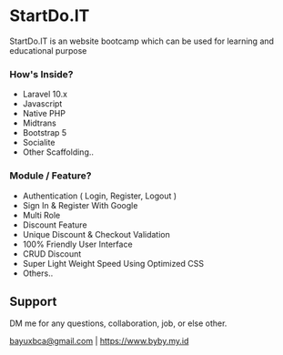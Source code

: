 # StartDo.IT

StartDo.IT is an website bootcamp which can be used for learning and educational purpose

### How's Inside?
- Laravel 10.x
- Javascript
- Native PHP
- Midtrans
- Bootstrap 5
- Socialite
- Other Scaffolding..

### Module / Feature?
- Authentication ( Login, Register, Logout )
- Sign In & Register With Google
- Multi Role
- Discount Feature
- Unique Discount & Checkout Validation
- 100% Friendly User Interface
- CRUD Discount
- Super Light Weight Speed Using Optimized CSS
- Others..

## Support

DM me for any questions, collaboration, job, or else other.

bayuxbca@gmail.com | https://www.byby.my.id